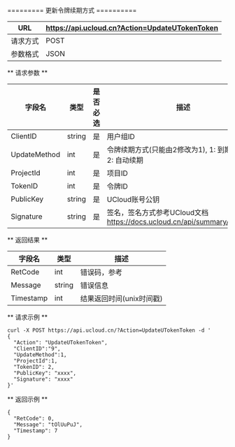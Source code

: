 

\========= 更新令牌续期方式 ==========

| URL  | <https://api.ucloud.cn?Action=UpdateUTokenToken> |
| ---- | ------------------------------------------------ |
| 请求方式 | POST                                             |
| 参数格式 | JSON                                             |

\*\* 请求参数 \*\*

| 字段名          | 类型     | 是否必选 | 描述                                                               |
| ------------ | ------ | ---- | ---------------------------------------------------------------- |
| ClientID     | string | 是    | 用户组ID                                                            |
| UpdateMethod | int    | 是    | 令牌续期方式(只能由2修改为1), 1: 到期失效； 2: 自动续期                               |
| ProjectId    | int    | 是    | 项目ID                                                             |
| TokenID      | int    | 是    | 令牌ID                                                             |
| PublicKey    | string | 是    | UCloud账号公钥                                                       |
| Signature    | string | 是    | 签名，签名方式参考UCloud文档 <https://docs.ucloud.cn/api/summary/signature> |

\*\* 返回结果 \*\*

| 字段名       | 类型     | 描述                                                        |
| --------- | ------ | --------------------------------------------------------- |
| RetCode   | int    | 错误码，参考 [](/management_monitor/utoken/developer/errorcode) |
| Message   | string | 错误信息                                                      |
| Timestamp | int    | 结果返回时间(unix时间戳)                                           |

\*\* 请求示例 \*\*

``` 
curl -X POST https://api.ucloud.cn/?Action=UpdateUTokenToken -d '
{
  "Action": "UpdateUTokenToken",
  "ClientID":"9",
  "UpdateMethod":1,
  "ProjectId":1,
  "TokenID": 2,
  "PublicKey": "xxxx",
  "Signature": "xxxx"
}'

```

\*\* 返回示例 \*\*

    {
      "RetCode": 0,
      "Message": "tOlUuPuJ",
      "Timestamp": 7
    }
